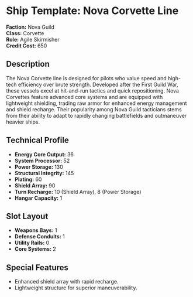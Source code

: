 # Ship Template: Nova Corvette Line

**Faction:** Nova Guild  
**Class:** Corvette  
**Role:** Agile Skirmisher  
**Credit Cost:** 650

## Description
The Nova Corvette line is designed for pilots who value speed and high-tech efficiency over brute strength. Developed after the First Guild War, these vessels excel at hit-and-run tactics and quick repositioning. Nova Corvettes feature advanced core systems and are equipped with lightweight shielding, trading raw armor for enhanced energy management and shield recharge. Their popularity among Nova Guild tacticians stems from their ability to adapt to rapidly changing battlefields and outmaneuver heavier ships.

## Technical Profile
- **Energy Core Output:** 36
- **System Processor:** 52
- **Power Storage:** 130
- **Structural Integrity:** 145
- **Plating:** 60
- **Shield Array:** 90
- **Turn Recharge:** 10 (Shield Array), 8 (Power Storage)
- **Hangar Capacity:** 1

## Slot Layout
- **Weapons Bays:** 1
- **Defense Conduits:** 1
- **Utility Rails:** 0
- **Core Systems:** 2

## Special Features
- Enhanced shield array with rapid recharge.
- Lightweight structure for superior maneuverability.